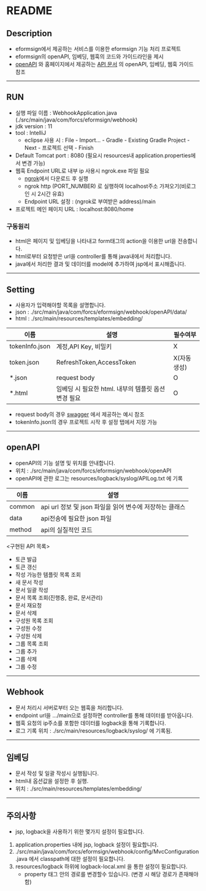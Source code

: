 # README

## Description
- eformsign에서 제공하는 서비스를 이용한 eformsign 기능 처리 프로젝트
- eformsign의 openAPI, 임베딩, 웹훅의 코드와 가이드라인을 제시
- [openAPI](https://app.swaggerhub.com/apis-docs/eformsign_api/eformsign_API_2.0/2.0#/) 와 홈페이지에서 제공하는 [API 문서](https://eformsignkr.github.io/developers/help/eformsign_api_overview.html) 의 openAPI, 임베딩, 웹훅 가이드 참조

----------------
## RUN
* 실행 파일 이름 : WebhookApplication.java (./src/main/java/com/forcs/eformsign/webhook)
* jdk version : 11
* tool : IntelliJ
   - eclipse 사용 시 : File - Import... - Gradle - Existing Gradle Project - Next - 프로젝트 선택 - Finish
* Default Tomcat port : 8080 (필요시 resources내 application.properties에서 변경 가능)
*  웹훅 Endpoint URL로 내부 ip 사용시 ngrok.exe 파일 필요
   - [ngrok](https://ngrok.com/download)에서 다운로드 후 실행
   - ngrok http (PORT_NUMBER) 로 실행하여 localhost주소 가져오기(비로그인 시 2시간 유효)
   - Endpoint URL 설정 : (ngrok로 부여받은 address)/main
* 프로젝트 메인 페이지 URL : localhost:8080/home

### 구동원리
* html은 페이지 및 임베딩을 나타내고 form태그의 action을 이용한 url을 전송합니다.
* html로부터 요청받은 url을 controller를 통해 java내에서 처리합니다.
* java에서 처리한 결과 및 데이터를 model에 추가하여 jsp에서 표시해줍니다.

-------------
## Setting
* 사용자가 입력해야할 목록을 설명합니다.
* json : ./src/main/java/com/forcs/eformsign/webhook/openAPI/data/ 
* html : ./src/main/resources/templates/embedding/

| 이름              | 설명                               | 필수여부    |
|-----------------|----------------------------------|---------|
| tokenInfo.json  | 계정,API Key, 비밀키                  | X       |
| token.json      | RefreshToken,AccessToken         | X(자동생성) |
| *.json     | request body                     | O       |
| *.html | 임베딩 시 필요한 html. 내부의 템플릿 옵션 변경 필요 | O       |

* request body의 경우 [swagger](https://app.swaggerhub.com/apis-docs/eformsign_api/eformsign_API_2.0/2.0#/) 에서 제공하는 예시 참조
* tokenInfo.json의 경우 프로젝트 시작 후 설정 탭에서 지정 가능

----------------
## openAPI
* openAPI의 기능 설명 및 위치를 안내합니다.
* 위치 : ./src/main/java/com/forcs/eformsign/webhook/openAPI
* openAPI에 관한 로그는 resources/logback/syslog/APILog.txt 에 기록

| 이름     | 설명                                    |
|--------|---------------------------------------|
| common | api url 정보 및 json 파일을 읽어 변수에 저장하는 클래스 |
| data   | api전송에 필요한 json 파일                |
| method | api의 실질적인 코드                          |
 
<구현된 API 목록>
* 토큰 발급
* 토큰 갱신
* 작성 가능한 템플릿 목록 조회
* 새 문서 작성
* 문서 일괄 작성
* 문서 목록 조회(진행중, 완료, 문서관리)
* 문서 재요청
* 문서 삭제
* 구성원 목록 조회
* 구성원 수정
* 구성원 삭제
* 그룹 목록 조회
* 그룹 추가
* 그룹 삭제
* 그룹 수정

------------
## Webhook
* 문서 처리시 서버로부터 오는 웹훅을 처리합니다.
* endpoint url을 .../main으로 설정하면 controller를 통해 데이터를 받아옵니다.
* 웹훅 요청의 ip주소를 포함한 데이터를 logback을 통해 기록합니다.
* 로그 기록 위치 : ./src/main/resources/logback/syslog/ 에 기록됨.
------------
## 임베딩
* 문서 작성 및 일괄 작성시 실행됩니다.
* html내 옵션값을 설정한 후 실행.
* 위치 : ./src/main/resources/templates/embedding/

----------------
## 주의사항
* jsp, logback을 사용하기 위한 몇가지 설정이 필요합니다.
1. application.properties 내에 jsp, logback 설정이 필요합니다.
2. ./src/main/java/com/forcs/eformsign/webhook/config/MvcConfiguration.java 에서 classpath에 대한 설정이 필요합니다.
3. resources/logback 하위에 logback-local.xml 을 통한 설정이 필요합니다.
   * property 태그 안의 경로를 변경할수 있습니다. (변경 시 해당 경로가 존재해야함)
